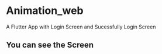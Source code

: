 # Animation_web

A Flutter App with Login Screen and Sucessfully Login Screen

## You can see the Screen

